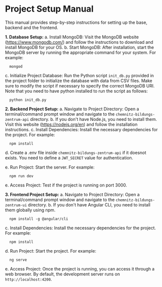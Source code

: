 Project Setup Manual
========================

This manual provides step-by-step instructions for setting up the base, backend and the frontend.

**1. Database Setup:**
   a. Install MongoDB: Visit the MongoDB website (<https://www.mongodb.com/>) and follow the instructions to download and install MongoDB for your OS.
   b. Start MongoDB: After installation, start the MongoDB server by running the appropriate command for your system. For example:

      mongod

   c. Initialize Project Database: Run the Python script `init_db.py` provided in the project folder to initialize the database with data from CSV files. Make sure to modify the script if necessary to specify the correct MongoDB URI. Note that you need to have python installed to run the script as follows:
      
      python init_db.py

**2. Backend Project Setup:**
   a. Navigate to Project Directory: Open a terminal/command prompt window and navigate to the `chemnitz-bildungs-zentrum-api` directory.
   b. If you don't have Node.js, you need to install them. Visit this website (<https://nodejs.org/en>) and follow the installation instructions.
   c. Install Dependencies: Install the necessary dependencies for the project. For example:

      npm install

   d. Create a .env file inside `chemnitz-bildungs-zentrum-api` if it doesnot exists. You need to define a `JWT_SECRET` value for authentication.

   e. Run Project: Start the server. For example:

      npm run dev

   e. Access Project: Test if the project is running on port 3000.
  

**3. Frontend Project Setup:**
   a. Navigate to Project Directory: Open a terminal/command prompt window and navigate to the `chemnitz-bildungs-zentrum-ui` directory.
   b.  If you don't have Angular CLI, you need to install them globally using npm.

      npm install -g @angular/cli

   c. Install Dependencies: Install the necessary dependencies for the project. For example:

      npm install

   d. Run Project: Start the project. For example:

      ng serve

   e. Access Project: Once the project is running, you can access it through a web browser. By default, the development server runs on `http://localhost:4200`.